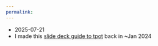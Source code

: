 ```yaml
---
permalink: 
---
```


- 2025-07-21 
- I made this [slide deck guide to tpot](https://docs.google.com/presentation/d/1GORGyGXHnXKg16J26YqxxMr8TqTzxxVzUcpJZWUAxuI/edit?slide=id.p#slide=id.p) back in ~Jan 2024